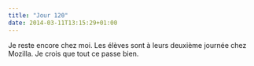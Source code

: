 ```yaml
---
title: "Jour 120"
date: 2014-03-11T13:15:29+01:00
---
```


Je reste encore chez moi. Les élèves sont à leurs deuxième journée chez
Mozilla. Je crois que tout ce passe bien.


